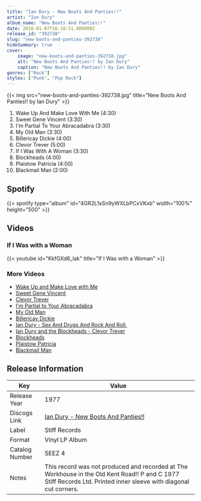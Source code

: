 ```yaml
---
title: "Ian Dury - New Boots And Panties!!"
artist: "Ian Dury"
album_name: "New Boots And Panties!!"
date: 2016-01-07T16:18:51.000000Z
release_id: "392738"
slug: "new-boots-and-panties-392738"
hideSummary: true
cover:
    image: "new-boots-and-panties-392738.jpg"
    alt: "New Boots And Panties!! by Ian Dury"
    caption: "New Boots And Panties!! by Ian Dury"
genres: ["Rock"]
styles: ["Punk", "Pop Rock"]
---
```


{{< img src="new-boots-and-panties-392738.jpg" title="New Boots And Panties!! by Ian Dury" >}}

<!-- section break -->

1. Wake Up And Make Love With Me (4:30)
2. Sweet Gene Vincent (3:30)
3. I'm Partial To Your Abracadabra (3:30)
4. My Old Man (3:30)
5. Billericay Dickie (4:00)
6. Clevor Trever (5:00)
7. If I Was With A Woman (3:30)
8. Blockheads (4:00)
9. Plaistow Patricia (4:00)
10. Blackmail Man (2:00)

<!-- section break -->


## Spotify
{{< spotify type="album" id="4GR2L1xSn9yWXLbPCxVKxb" width="100%" height="500" >}}



## Videos
### If I Was with a Woman
{{< youtube id="KkfGXd6_Iak" title="If I Was with a Woman" >}}<br>

### More Videos

- [Wake Up and Make Love with Me](https://www.youtube.com/watch?v=QON_NhWRnJ8)
- [Sweet Gene Vincent](https://www.youtube.com/watch?v=DveyHAHfJi8)
- [Clevor Trever](https://www.youtube.com/watch?v=voPgKKQeASw)
- [I'm Partial to Your Abracadabra](https://www.youtube.com/watch?v=beuHVDVvW9A)
- [My Old Man](https://www.youtube.com/watch?v=AVz5vTpVTHg)
- [Billericay Dickie](https://www.youtube.com/watch?v=6Hi2zGVRiEA)
- [Ian Dury - Sex And Drugs And Rock And Roll.](https://www.youtube.com/watch?v=dvhoSAKLztM)
- [Ian Dury and the Blockheads - Clevor Trever](https://www.youtube.com/watch?v=ViLPwp387DI)
- [Blockheads](https://www.youtube.com/watch?v=PmHEG4CWytM)
- [Plaistow Patricia](https://www.youtube.com/watch?v=mRbnbcJgOVE)
- [Blackmail Man](https://www.youtube.com/watch?v=_DpXnETmHnU)


## Release Information
|  Key           | Value                                                |
| ---------------| ---------------------------------------------------- |
| Release Year   | 1977                                   |
| Discogs Link   | [Ian Dury - New Boots And Panties!!](https://www.discogs.com/release/392738-Ian-Dury-New-Boots-And-Panties) |
| Label          | Stiff Records |
| Format         | Vinyl LP Album |
| Catalog Number | SEEZ 4 |
| Notes | This record was not produced and recorded at The Workhouse in the Old Kent Road!! P and C 1977 Stiff Records Ltd.  Printed inner sleeve with diagonal cut corners.   |